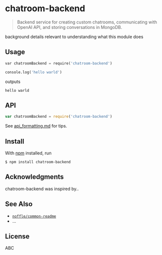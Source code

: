 # chatroom-backend

> Backend service for creating custom chatrooms, communicating with OpenAI API, and storing conversations in MongoDB.

background details relevant to understanding what this module does

## Usage

```python
var chatroomBackend = require('chatroom-backend')

console.log('hello warld')
```

outputs

```
hello warld
```

## API

```js
var chatroomBackend = require('chatroom-backend')
```

See [api_formatting.md](api_formatting.md) for tips.

## Install

With [npm](https://npmjs.org/) installed, run

```
$ npm install chatroom-backend
```

## Acknowledgments

chatroom-backend was inspired by..

## See Also

- [`noffle/common-readme`](https://github.com/noffle/common-readme)
- ...

## License

ABC

